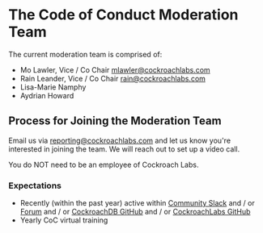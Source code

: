 # The Code of Conduct Moderation Team
The current moderation team is comprised of:

- Mo Lawler, Vice / Co Chair <mlawler@cockroachlabs.com>
- Rain Leander, Vice / Co Chair <rain@cockroachlabs.com>
- Lisa-Marie Namphy
- Aydrian Howard

## Process for Joining the Moderation Team
Email us via <reporting@cockroachlabs.com> and let us know you're interested in joining the team. We will reach out to set up a video call.

You do NOT need to be an employee of Cockroach Labs. 

### Expectations
- Recently (within the past year) active within [Community Slack](https://www.cockroachlabs.com/join-community/) and / or [Forum](https://forum.cockroachlabs.com/) and / or [CockroachDB GitHub](https://github.com/cockroachdb) and / or [CockroachLabs GitHub](https://github.com/cockroachlabs)
- Yearly CoC virtual training
